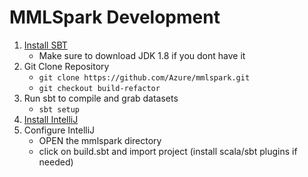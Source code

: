 # MMLSpark Development

1) [Install SBT](https://www.scala-sbt.org/1.x/docs/Setup.html)
    - Make sure to download JDK 1.8 if you dont have it
2) Git Clone Repository
    - `git clone https://github.com/Azure/mmlspark.git`
    - `git checkout build-refactor`
3) Run sbt to compile and grab datasets
    - `sbt setup`
4) [Install IntelliJ](https://www.jetbrains.com/idea/download)
5) Configure IntelliJ
    - OPEN the mmlspark directory
    - click on build.sbt and import project (install scala/sbt plugins if needed)
